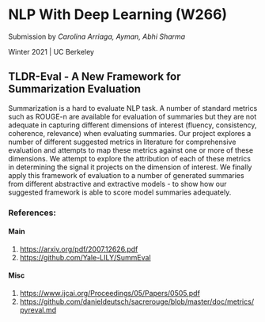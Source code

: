 # NLP With Deep Learning (W266)

Submission by *Carolina Arriaga, Ayman, Abhi Sharma*

Winter 2021 | UC Berkeley

## TLDR-Eval - A New Framework for Summarization Evaluation

Summarization is a hard to evaluate NLP task. A number of standard metrics such as ROUGE-n are available for evaluation of summaries but they are not adequate in capturing different dimensions of interest (fluency, consistency, coherence, relevance) when evaluating summaries. Our project explores a number of different suggested metrics in literature for comprehensive evaluation and attempts to map these metrics against one or more of these dimensions. We attempt to explore the attribution of each of these metrics in determining the signal it projects on the dimension of interest. We finally apply this framework of evaluation to a number of generated summaries from different abstractive and extractive models - to show how our suggested framework is able to score model summaries adequately.

### References:

#### Main
1. https://arxiv.org/pdf/2007.12626.pdf
2. https://github.com/Yale-LILY/SummEval

#### Misc
1. https://www.ijcai.org/Proceedings/05/Papers/0505.pdf
2. https://github.com/danieldeutsch/sacrerouge/blob/master/doc/metrics/pyreval.md

